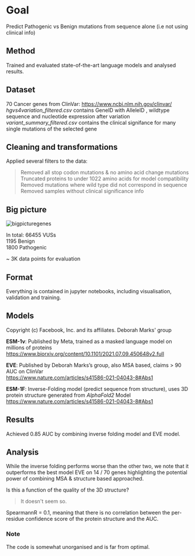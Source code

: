 # Goal
Predict Pathogenic vs Benign mutations from sequence alone (i.e not using clinical info)

## Method
Trained and evaluated state-of-the-art language models and analysed results.

## Dataset
70 Cancer genes from ClinVar: https://www.ncbi.nlm.nih.gov/clinvar/ 
<br>
*hgvs4variation_filtered.csv* contains GeneID with AlleleID , wildtype sequence and nucleotide expression after variation <br>
*variant_summary_filtered.csv* contains the clinical signifance for many single mutations of the selected gene <br>

## Cleaning and transformations
Applied several filters to the data:
>Removed all stop codon mutations & no amino acid change mutations <br>
Truncated proteins to under 1022 amino acids for model compatibility<br>
Removed mutations where wild type did not correspond in sequence<br>
Removed samples without clinical significance info

## Big picture
![bigpicturegenes](https://user-images.githubusercontent.com/73180998/233119220-301c38e9-6f27-4b8a-9301-753e7d055e6c.png)
<br>

In total: 
66455 VUSs<br>
1195 Benign<br>
1800 Pathogenic

~ 3K data points for evaluation


## Format
Everything is contained in jupyter notebooks, including visualisation, validation and training.

## Models
Copyright (c) Facebook, Inc. and its affiliates.
Deborah Marks' group 

**ESM-1v**: Published by Meta, trained as a masked language model on millions of proteins <br>
https://www.biorxiv.org/content/10.1101/2021.07.09.450648v2.full 

**EVE**: Published by Deborah Marks’s group, also MSA based, claims > 90 AUC on ClinVar<br>
https://www.nature.com/articles/s41586-021-04043-8#Abs1

**ESM-1F**: Inverse-Folding model (predict sequence from structure), uses 3D protein structure generated from *AlphaFold2* Model<br>
https://www.nature.com/articles/s41586-021-04043-8#Abs1

## Results 
Achieved 0.85 AUC by combining inverse folding model and EVE model.
## Analysis
While the inverse folding performs worse than the other two, we note that it outperforms the best model EVE on  14 / 70 genes highlighting the potential power of combining MSA & structure based approached.

Is this a function of the quality of the 3D structure?<br>
>It doesn't seem so. 

SpearmannR = 0.1, meaning that there is no correlation between the per-residue confidence score of the protein structure and the AUC.

### Note
The code is somewhat unorganised and is far from optimal.

